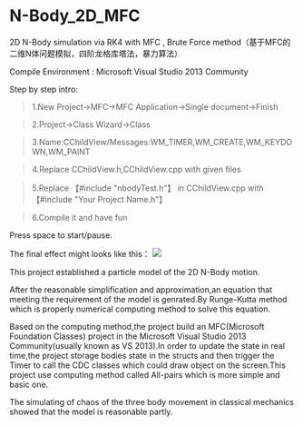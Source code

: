 # N-Body_2D_MFC
2D N-Body simulation via RK4 with MFC , Brute Force method（基于MFC的二维N体问题模拟，四阶龙格库塔法，暴力算法）


Compile Environment : Microsoft Visual Studio 2013 Community


Step by step intro:


>1.New Project->MFC->MFC Application->Single document->Finish


>2.Project->Class Wizard->Class 

>3.Name:CChildView/Messages:WM_TIMER,WM_CREATE,WM_KEYDOWN,WM_PAINT


>4.Replace CChildView.h,CChildView.cpp with given files


>5.Replace 【#include "nbodyTest.h"】 in CChildView.cpp with 【#include "Your Project Name.h"】


>6.Compile it and have fun


Press space to start/pause.


The final effect might looks like this：
![](http://thumbnail0.baidupcs.com/thumbnail/d45e87f8a4d664c357b16e29a6ee745a?fid=3054427709-250528-255474628577139&time=1478865600&rt=sh&sign=FDTAER-DCb740ccc5511e5e8fedcff06b081203-NqpGXOm4hQByWJxg7c9tBeVYWes%3D&expires=8h&chkv=0&chkbd=0&chkpc=&dp-logid=7325379434639998041&dp-callid=0&size=c710_u400&quality=100)


This project established a particle model of the 2D N-Body motion.


After the reasonable simplification and approximation,an equation that meeting the requirement of the model is genrated.By Runge-Kutta method which is properly numerical computing method to solve this equation.


Based on the computing method,the project build an MFC(Microsoft Foundation Classes) project in the Microsoft Visual Studio 2013 Community(usually known as VS 2013).In order to update the state in real time,the project storage bodies state in the structs and then trigger the Timer to call the CDC classes which could draw object on the screen.This project use computing method called All-pairs which is more simple and basic one.

The simulating of chaos of the three body movement in classical mechanics showed that the model is reasonable partly.
